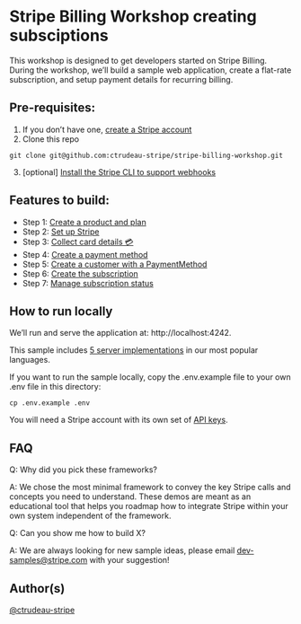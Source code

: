 # Stripe Billing Workshop creating subsciptions

This workshop is designed to get developers started on Stripe Billing. During the workshop, we’ll build a sample web application, create a flat-rate subscription, and setup payment details for recurring billing.  

  

## Pre-requisites: 
1. If you don’t have one, [create a Stripe account](https://dashboard.stripe.com/register)
2. Clone this repo 
```
git clone git@github.com:ctrudeau-stripe/stripe-billing-workshop.git
```
3. [optional] [Install the Stripe CLI to support webhooks](https://stripe.com/docs/stripe-cli)


## Features to build:

- Step 1: [Create a product and plan](https://stripe.com/docs/billing/subscriptions/creating-subscriptions#create-product-plan)
- Step 2: [Set up Stripe](https://stripe.com/docs/billing/subscriptions/creating-subscriptions#setup)
- Step 3: [Collect card details 💳](https://stripe.com/docs/billing/subscriptions/creating-subscriptions#one-time)
- Step 4: [Create a payment method](https://stripe.com/docs/billing/subscriptions/creating-subscriptions#payment-method)
- Step 5: [Create a customer with a PaymentMethod](https://stripe.com/docs/billing/subscriptions/creating-subscriptions#create-customer)
- Step 6: [Create the subscription](https://stripe.com/docs/billing/subscriptions/creating-subscriptions#create-subscription)
- Step 7: [Manage subscription status](https://stripe.com/docs/billing/subscriptions/creating-subscriptions#manage-sub-status)

## How to run locally

We’ll run and serve the application at: http://localhost:4242.

This sample includes [5 server implementations](server/README.md) in our most popular languages.

If you want to run the sample locally, copy the .env.example file to your own .env file in this directory:

```
cp .env.example .env
```

You will need a Stripe account with its own set of [API keys](https://stripe.com/docs/development#api-keys).

## FAQ

Q: Why did you pick these frameworks?

A: We chose the most minimal framework to convey the key Stripe calls and concepts you need to understand. These demos are meant as an educational tool that helps you roadmap how to integrate Stripe within your own system independent of the framework.

Q: Can you show me how to build X?

A: We are always looking for new sample ideas, please email dev-samples@stripe.com with your suggestion!

## Author(s)

[@ctrudeau-stripe](https://twitter.com/trudeaucj)
